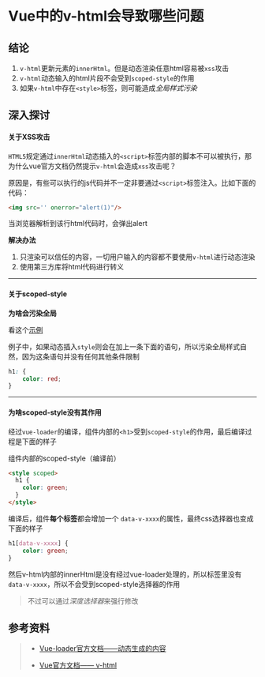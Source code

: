 # Vue中的v-html会导致哪些问题

## 结论

 1. `v-html`更新元素的`innerHtml`。但是动态渲染任意html容易被`xss`攻击
 2. `v-html`动态输入的html片段不会受到`scoped-style`的作用
 3. 如果`v-html`中存在`<style>`标签，则可能造成*全局样式污染*
 
## 深入探讨

#### 关于XSS攻击

`HTML5`规定通过`innerHtml`动态插入的`<script>`标签内部的脚本不可以被执行，那为什么vue官方文档仍然提示`v-html`会造成`xss`攻击呢？

原因是，有些可以执行的js代码并不一定非要通过`<script>`标签注入。比如下面的代码：

```html
<img src='' onerror="alert(1)"/>
```
当浏览器解析到该行html代码时，会弹出alert

**解决办法**
 1. 只渲染可以信任的内容，一切用户输入的内容都不要使用`v-html`进行动态渲染
 2. 使用第三方库将html代码进行转义
-----------
#### 关于scoped-style

**为啥会污染全局**

看这个[示例](https://codesandbox.io/s/sharp-lamport-o76p5?fontsize=14&hidenavigation=1&theme=dark)

例子中，如果动态插入`style`则会在加上一条下面的语句，所以污染全局样式自然，因为这条语句并没有任何其他条件限制
```css
h1: {
    color: red;
}
```
-----------

#### 为啥scoped-style没有其作用
经过`vue-loader`的编译，组件内部的`<h1>`受到`scoped-style`的作用，最后编译过程是下面的样子

组件内部的scoped-style（编译前）
```html
<style scoped>
  h1 {
    color: green;
  }
</style>
```

编译后，组件**每个标签**都会增加一个 `data-v-xxxx`的属性，最终css选择器也变成下面的样子
```css
h1[data-v-xxxx] {
    color: green;
}
```

然后v-html内部的innerHtml是没有经过vue-loader处理的，所以标签里没有`data-v-xxxx`，所以不会受到scoped-style选择器的作用

> 不过可以通过*深度选择器*来强行修改

## 参考资料

> * [Vue-loader官方文档——动态生成的内容](https://vue-loader.vuejs.org/zh/guide/scoped-css.html#%E5%8A%A8%E6%80%81%E7%94%9F%E6%88%90%E7%9A%84%E5%86%85%E5%AE%B9)
>
> * [Vue官方文档—— v-html](https://cn.vuejs.org/v2/api/#v-html)
